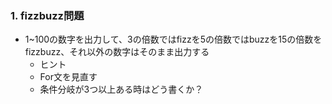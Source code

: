 ### 1.  fizzbuzz問題
- 1~100の数字を出力して、3の倍数ではfizzを5の倍数ではbuzzを15の倍数をfizzbuzz、それ以外の数字はそのまま出力する
  - ヒント
  - For文を見直す
  - 条件分岐が3つ以上ある時はどう書くか？
